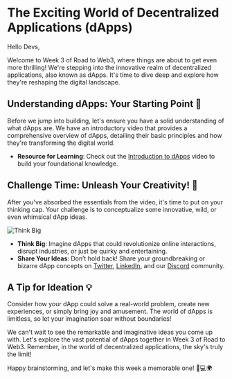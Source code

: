 # The Exciting World of Decentralized Applications (dApps)

Hello Devs,

Welcome to Week 3 of Road to Web3, where things are about to get even more thrilling! We're stepping into the innovative realm of decentralized applications, also known as dApps. It's time to dive deep and explore how they're reshaping the digital landscape.

## Understanding dApps: Your Starting Point 🚀

Before we jump into building, let's ensure you have a solid understanding of what dApps are. We have an introductory video that provides a comprehensive overview of dApps, detailing their basic principles and how they're transforming the digital world.

- **Resource for Learning**: Check out the [Introduction to dApps](https://www.youtube.com/watch?v=F50OrwV6Uk8) video to build your foundational knowledge.

## Challenge Time: Unleash Your Creativity! 🌟

After you've absorbed the essentials from the video, it's time to put on your thinking cap. Your challenge is to conceptualize some innovative, wild, or even whimsical dApp ideas.

![Think Big](https://media2.giphy.com/media/1o1iwQngXCF5guav2G/giphy.gif?cid=7941fdc63derr2r4e2jhpn4gke1gqzos7zww0pt6vnkurgjk&ep=v1_gifs_search&rid=giphy.gif&ct=g)

- **Think Big**: Imagine dApps that could revolutionize online interactions, disrupt industries, or just be quirky and entertaining.
- **Share Your Ideas**: Don’t hold back! Share your groundbreaking or bizarre dApp concepts on [Twitter](https://twitter.com/0xmetaschool), [LinkedIn](https://www.linkedin.com/company/0xmetaschool/), and our [Discord](https://discord.com/invite/vbVMUwXWgc) community.

## A Tip for Ideation 💡

Consider how your dApp could solve a real-world problem, create new experiences, or simply bring joy and amusement. The world of dApps is limitless, so let your imagination soar without boundaries!

We can't wait to see the remarkable and imaginative ideas you come up with. Let's explore the vast potential of dApps together in Week 3 of Road to Web3. Remember, in the world of decentralized applications, the sky's truly the limit!

Happy brainstorming, and let's make this week a memorable one! 🚀💻🌍
